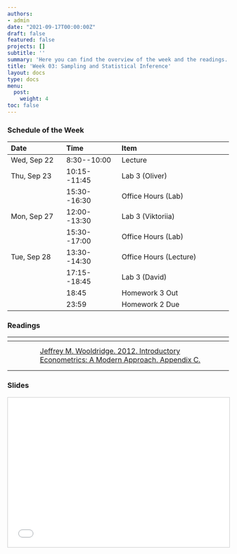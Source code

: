 ```yaml
---
authors:
- admin
date: "2021-09-17T00:00:00Z"
draft: false
featured: false
projects: []
subtitle: ''
summary: 'Here you can find the overview of the week and the readings. This week is all about uncertainty from sampling and confidence intervals. '
title: 'Week 03: Sampling and Statistical Inference'
layout: docs
type: docs
menu:
  post:
    weight: 4
toc: false
---
```



### Schedule of the Week 

| <div style="width:110px;text-align:left">Date</div> | <div style="width:110px;text-align:left">Time</div> | <div style="width:240px;text-align:left">Item</div> | <div style="width:110px;text-align:left">Room</div> |<div style="width:110px;text-align:center">Material</div> |
|:------------|:-------------|:-------------------|:------------|:----:|
| Wed, Sep 22  | 8:30--10:00   | Lecture                         | [A5,6](https://goo.gl/maps/Mhkizwo4vd1vqvUH6) B 144  | [<i class="far fa-file-pdf fa-lg"></i>](QM_lecture03_handout.pdf)   |
| Thu, Sep 23  | 10:15--11:45 | Lab 3 (Oliver)                  | [A5,6](https://goo.gl/maps/Mhkizwo4vd1vqvUH6) C-108 |    [<i class="fab fa-github fa-lg"></i>](https://github.com/uni-mannheim-qm-2021/week03_inference)          |
|             | 15:30--16:30 | Office Hours (Lab)           | [Online](https://uni-mannheim.zoom.us/j/62493789522?pwd=M0EwaWg4Mm5xbWtTRHVLOUdteXFjdz09) |  
| Mon, Sep 27 | 12:00--13:30 | Lab 3 (Viktoriia)           | [A5,6](https://goo.gl/maps/Mhkizwo4vd1vqvUH6) C-108 |       [<i class="fab fa-github fa-lg"></i>](https://github.com/uni-mannheim-qm-2021/week03_inference)       |
|             | 15:30--17:00 | Office Hours (Lab)           | [Online](https://uni-mannheim.zoom.us/j/62493789522?pwd=M0EwaWg4Mm5xbWtTRHVLOUdteXFjdz09) |  
| Tue, Sep 28  | 13:30--14:30 | Office Hours (Lecture)                  | Online |             |
|  | 17:15--18:45 | Lab 3 (David)                  | Online |       [<i class="fab fa-github fa-lg"></i>](https://github.com/uni-mannheim-qm-2021/week03_inference)       |
|   | 18:45 | Homework 3 Out                 | via Github |             |
|   | 23:59 | Homework 2 Due                 | via Github |         [<i class="fab fa-github fa-lg"></i>](https://github.com/uni-mannheim-qm-2021?q=hw02)    |


### Readings

| <div style="width:50px"></div>  | <div style="width:420px"></div>  |  <div style="width:200px"></div> |
|:---:|:---|:---:|
| <i class="fas fa-book-open"></i>  | [Jeffrey M. Wooldridge. 2012. Introductory Econometrics: A Modern Approach. Appendix C.](https://ilias.uni-mannheim.de/goto.php?target=file_1172034_download&client_id=ILIAS) | **Required** <br>*Focus on sections<br>C1, C5 and C6* |


### Slides

<iframe src="QM_lecture03_handout.pdf#toolbar=0" frameborder="0" marginwidth="0" marginheight="0" scrolling="no"  style="border:1px solid #CCC; border-width:1px; margin-bottom:5px; max-width: 100%;" allowfullscreen width="604.8" height="339.84">


